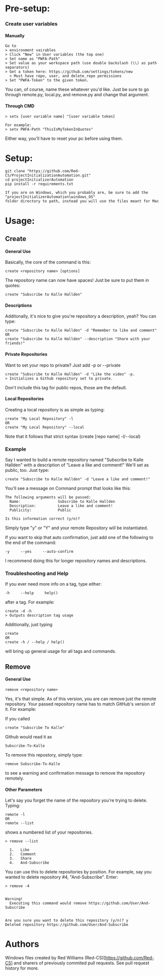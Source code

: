 # Pre-setup:

### Create user variables

#### Manually
```
Go to 
> environment vairables
> Click "New" in User variables (the top one)
> Set name as "PWFA-Path"
> Set value as your workspace path (use double backslash (\\) as path separators)
> Get a token here: https://github.com/settings/tokens/new
  > Must have repo, user, and delete_repo permissions
> Set "PWFA-Token" to the given token.
```
You can, of course, name these whatever you'd like. Just be sure to go through
remote.py, local.py, and remove.py and change that argument.
#### Through CMD
```
> setx [user variable name] "[user variable token]

For example:
> setx PWFA-Path "ThisIsMyTokenInQuotes"
```
Either way, you'll have to reset your pc before using them.
# Setup: 
```
git clone "https://github.com/Red-CS/ProjectInitializationAutomation.git"
cd projectInitializerAutomation
pip install -r requirements.txt

If you are on Windows, which you probably are, be sure to add the "projectInitializerAutomation\windows_OS" 
folder directory to path, instead you will use the files meant for Mac
```

# Usage:
## Create
#### General Use
Basically, the core of the command is this:
```
create <repository name> [options]
```
The repository name can now have spaces! Just be sure to put them in quotes:
```
create "Subscribe to Kalle Hallden"
```
#### Descriptions
Additonally, it's nice to give you're repository a description, yeah? You can type:
```
create "Subscribe to Kalle Hallden" -d "Remember to like and comment"
OR
create "Subscribe to Kalle Hallden" --description "Share with your friends!"
```
#### Private Repositories
Want to set your repo to private? Just add -p or --private
```
create "Subscribe to Kalle Hallden" -d "Like the video" -p.
> Initializes a Github repository set to private.
```
Don't include this tag for public repos, those are the default.
#### Local Repositories
Creating a local repository is as simple as typing:
```
create "My Local Repository" -l
OR
create "My Local Repository" --local
```
Note that it follows that strict syntax (create [repo name] -l/--local)
### Example
Say I wanted to build a remote repository named "Subscribe to Kalle Hallden" with a description of "Leave a like and comment!" We'll set as public, too. Just type:
```
create "Subscribe to Kalle Hallden" -d "Leave a like and comment!"
```
You'll see a message on Command prompt that looks like this:
```
The following arguments will be passed:
  Name:                 Subscribe to Kalle Hallden
  Description:          Leave a like and comment!
  Publicity:            Public

Is this information correct (y/n)? 
```
Simply type "y" or "Y" and your remote Repository will be instantiated.

If you want to skip that auto confirmation, just add one of the following to the end of the command:
```
-y     --yes     --auto-confirm
```
I recommend doing this for longer repository names and descriptions.

### Troubleshooting and Help
If you ever need more info on a tag, type either:
```
-h     --help     help()
```
after a tag. For example:
```
create -d -h
> Outputs description tag usage
```
Additionally, just typing
```
create
OR
create -h / --help / help()
```
will bring up general usage for all tags and commands.
## Remove
#### General Use
```
remove <repository name>
```
Yes, it's that simple. As of this version, you are can remove just the remote repository. Your passed repository name has to match GitHub's version of it. For example:

If you called
```
create "Subscribe To Kalle"
```
Github would read it as
```
Subscribe-To-Kalle
```

To remove this repostory, simply type:
```
remove Subscribe-To-Kalle
```
to see a warning and confirmation message to remove the repository remotely.
#### Other Parameters
Let's say you forget the name of the repository you're trying to delete. Typing:
```
remote -l
OR
remote --list
```
shows a numbered list of your repositories.
```
> remove --list

  1.   Like
  2.   Comment
  3.   Share
  4.   And-Subscribe

  ```
You can use this to delete repositories by position. For example, say you wanted to delete repository #4, "And-Subscribe". Enter:
```
> remove -4


Warning!
  Executing this command would remove https://github.com/User/And-Subscribe


Are you sure you want to delete this repository (y/n)? y
Deleted repository https://github.com/User/And-Subscribe
```
# Authors
Windows files created by Red Williams (Red-CS)[https://github.com/Red-CS] and sharers of previously commited pull requests. See pull request history for more.
